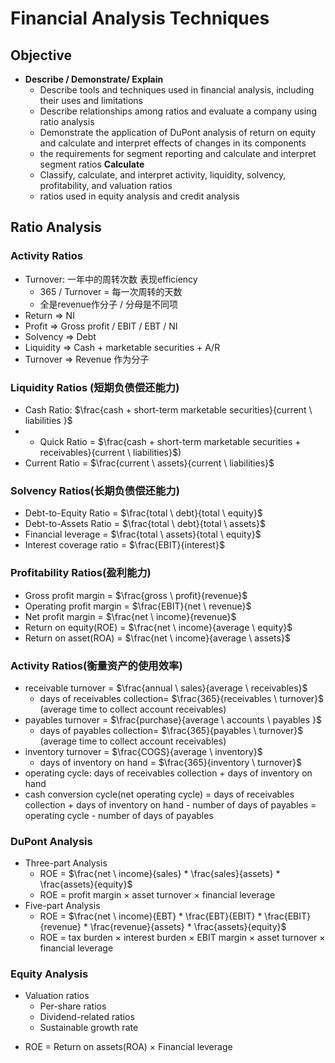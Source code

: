 # Financial Analysis Techniques

## Objective

* **Describe / Demonstrate/ Explain**
  * Describe tools and techniques used in financial analysis, including their uses and limitations
  * Describe relationships among ratios and evaluate a company using ratio analysis
  * Demonstrate the application of DuPont analysis of return on equity and calculate and interpret effects of changes in its components
  * the requirements for segment reporting and calculate and interpret segment ratios
**Calculate**
  * Classify, calculate, and interpret activity, liquidity, solvency, profitability, and valuation ratios
  * ratios used in equity analysis and credit analysis


## Ratio Analysis

### Activity Ratios
* Turnover: 一年中的周转次数 表现efficiency 
  * 365 / Turnover = 每一次周转的天数 
  * 全是revenue作分子 / 分母是不同项
* Return => NI
* Profit => Gross profit / EBIT / EBT / NI
* Solvency => Debt
* Liquidity => Cash + marketable securities + A/R
* Turnover => Revenue 作为分子

### Liquidity Ratios (短期负债偿还能力)
- Cash Ratio: $\frac{cash + short-term marketable securities}{current \ liabilities }$ 
- - Quick Ratio = $\frac{cash + short-term marketable securities + receivables}{current \ liabilities}$) 
- Current Ratio = $\frac{current \ assets}{current \ liabilities}$

### Solvency Ratios(长期负债偿还能力)
- Debt-to-Equity Ratio = $\frac{total \ debt}{total \ equity}$
- Debt-to-Assets Ratio = $\frac{total \ debt}{total \ assets}$
- Financial leverage = $\frac{total \ assets}{total \ equity}$
- Interest coverage ratio = $\frac{EBIT}{interest}$

### Profitability Ratios(盈利能力)
* Gross profit margin = $\frac{gross \ profit}{revenue}$
* Operating profit margin = $\frac{EBIT}{net \ revenue}$
* Net profit margin = $\frac{net \ income}{revenue}$
* Return on equity(ROE) = $\frac{net \ income}{average \ equity}$
* Return on asset(ROA) = $\frac{net \ income}{average \ assets}$

### Activity Ratios(衡量资产的使用效率)

* receivable turnover = $\frac{annual \ sales}{average \ receivables}$ 
  * days of receivables collection= $\frac{365}{receivables \ turnover}$ (average time to collect account receivables)
* payables turnover = $\frac{purchase}{average \ accounts \ payables }$ 
  * days of payables collection= $\frac{365}{payables \ turnover}$ (average time to collect account receivables)
* inventory turnover = $\frac{COGS}{average \ inventory}$ 
  * days of inventory on hand = $\frac{365}{inventory \ turnover}$
* operating cycle: days of receivables collection + days of inventory on hand
* cash conversion cycle(net operating cycle) = days of receivables collection + days of inventory on hand - number of days of payables =  operating cycle - number of days of payables


### DuPont Analysis
* Three-part Analysis
  * ROE = $\frac{net \ income}{sales} * \frac{sales}{assets} * \frac{assets}{equity}$
  * ROE = profit margin × asset turnover × financial leverage
* Five-part Analysis 
  * ROE = $\frac{net \ income}{EBT} * \frac{EBT}{EBIT} * \frac{EBIT}{revenue} * \frac{revenue}{assets} * \frac{assets}{equity}$
  * ROE = tax burden × interest burden × EBIT margin × asset turnover × financial leverage
### Equity Analysis
- Valuation ratios 
    - Per-share ratios
    - Dividend-related ratios
    - Sustainable growth rate

* ROE = Return on assets(ROA) × Financial leverage

